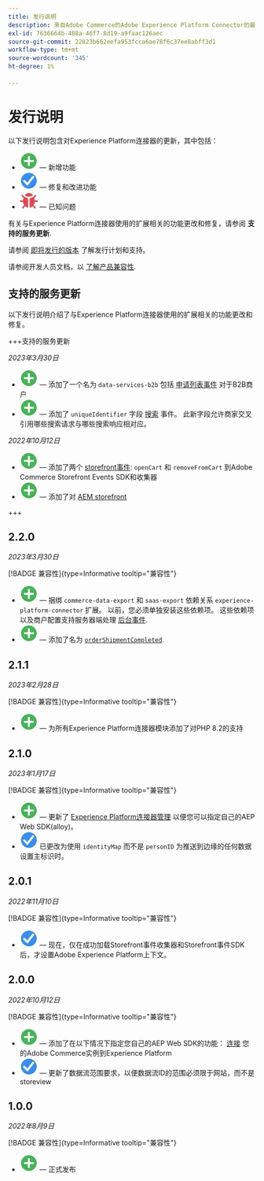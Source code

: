 ```yaml
---
title: 发行说明
description: 来自Adobe Commerce的Adobe Experience Platform Connector的最新发行信息。
exl-id: 7636664b-488a-46f7-8d19-a9faac126aec
source-git-commit: 22823b662eefa953fcca6ae78f6c37ee8abff3d1
workflow-type: tm+mt
source-wordcount: '345'
ht-degree: 1%

---
```


# 发行说明

以下发行说明包含对Experience Platform连接器的更新，其中包括：

* ![新建](../assets/new.svg)  — 新增功能
* ![修复](../assets/fix.svg)  — 修复和改进功能
* ![错误](../assets/bug.svg)  — 已知问题

有关与Experience Platform连接器使用的扩展相关的功能更改和修复，请参阅 **支持的服务更新**.

请参阅 [即将发行的版本](https://experienceleague.adobe.com/docs/commerce-operations/release/planning/schedule.html) 了解发行计划和支持。

请参阅开发人员文档，以 [了解产品兼容性](https://experienceleague.adobe.com/docs/commerce-operations/release/product-availability.html).

## 支持的服务更新

以下发行说明介绍了与Experience Platform连接器使用的扩展相关的功能更改和修复。

+++支持的服务更新

_2023年3月30日_

* ![新建](../assets/new.svg)  — 添加了一个名为 `data-services-b2b` 包括 [申请列表事件](events.md#b2b-events) 对于B2B商户
* ![新建](../assets/new.svg)  — 添加了 `uniqueIdentifier` 字段 [搜索](events.md#search-events) 事件。 此新字段允许商家交叉引用哪些搜索请求与哪些搜索响应相对应。

_2022年10月12日_

* ![新建](../assets/new.svg)  — 添加了两个 [storefront事件](events.md): `openCart` 和 `removeFromCart` 到Adobe Commerce Storefront Events SDK和收集器
* ![新建](../assets/new.svg)  — 添加了对 [AEM storefront](overview.md#aem-support)

+++

## 2.2.0

_2023年3月30日_

[!BADGE 兼容性]{type=Informative tooltip="兼容性"}

* ![新建](../assets/new.svg)  — 捆绑 `commerce-data-export` 和 `saas-export` 依赖关系 `experience-platform-connector` 扩展。 以前，您必须单独安装这些依赖项。 这些依赖项以及商户配置支持服务器端处理 [后台事件](events.md#back-office-events).
* ![新建](../assets/new.svg)  — 添加了名为 [`orderShipmentCompleted`](events.md#ordershipmentcompleted).

## 2.1.1

_2023年2月28日_

[!BADGE 兼容性]{type=Informative tooltip="兼容性"}

* ![新建](../assets/new.svg)  — 为所有Experience Platform连接器模块添加了对PHP 8.2的支持

## 2.1.0

_2023年1月17日_

[!BADGE 兼容性]{type=Informative tooltip="兼容性"}

* ![新建](../assets/new.svg)  — 更新了 [Experience Platform连接器管理](connect-data.md) 以便您可以指定自己的AEP Web SDK(alloy)。
* ![修复](../assets/fix.svg) 已更改为使用 `identityMap` 而不是 `personID` 为推送到边缘的任何数据设置主标识时。

## 2.0.1

_2022年11月10日_

[!BADGE 兼容性]{type=Informative tooltip="兼容性"}

* ![修复的问题](../assets/fix.svg)  — 现在，仅在成功加载Storefront事件收集器和Storefront事件SDK后，才设置Adobe Experience Platform上下文。

## 2.0.0

_2022年10月12日_

[!BADGE 兼容性]{type=Informative tooltip="兼容性"}

* ![新建](../assets/new.svg)  — 添加了在以下情况下指定您自己的AEP Web SDK的功能： [连接](connect-data.md) 您的Adobe Commerce实例到Experience Platform
* ![修复](../assets/fix.svg)  — 更新了数据流范围要求，以便数据流ID的范围必须限于网站，而不是storeview

## 1.0.0

_2022年8月9日_

[!BADGE 兼容性]{type=Informative tooltip="兼容性"}

* ![新建](../assets/new.svg)  — 正式发布
